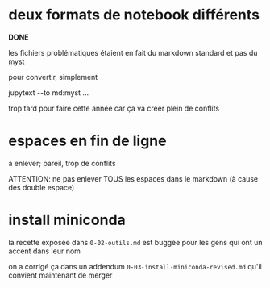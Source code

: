 # deux formats de notebook différents

**DONE**

les fichiers problématiques étaient en fait du markdown standard et pas du myst

pour convertir, simplement

jupytext --to md:myst ...

trop tard pour faire cette année car ça va créer plein de conflits

# espaces en fin de ligne

à enlever; pareil, trop de conflits

ATTENTION: ne pas enlever TOUS les espaces dans le markdown (à cause des double espace)

# install miniconda

la recette exposée dans `0-02-outils.md` est buggée pour les gens qui ont un accent dans leur nom

on a corrigé ça dans un addendum `0-03-install-miniconda-revised.md` qu'il convient maintenant de merger
